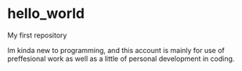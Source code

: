 # hello_world
My first repository

Im kinda new to programming, and 
this account is mainly for use of preffesional work 
as well as a little of personal development in coding.
